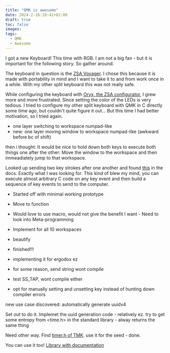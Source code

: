 ```yaml
---
title: "QMK is awesome"
date: 2024-2-16:10:42+02:00
draft: true
toc: false
images:
tags:
  - QMK
  - Awesome
---
```


I got a new Keyboard!
This time with RGB.
I am not a big fan - but it is important for the following story.
So gather around.

The keyboard in question is the [ZSA Voyager](https://www.zsa.io/voyager/).
I chose this because it is made with portability in mind and I want to take it to and from work once in a while.
With my other split keyboard this was not really safe.

While configuring the keyboard with [Oryx, the ZSA configurator](https://configure.zsa.io/), I grew more and more frustrated.
Since setting the color of the LEDs is very tedious.
I tried to configure my other split keyboard with QMK in C directly some time ago, but couldn't quite figure it out...
But this time I had better motivation, so I tried again.



- one layer switching to workspace numpad-like
- new: one layer moving window to workspace numpad-like (awkward before bc of shift)

then i thought:
It would be nice to hold down both keys to execute both things one after the other:
Move the window to the workspace and then immeadiately jump to that workspace.

Looked up sending two key strokes after one another and found [this](https://github.com/qmk/qmk_firmware/blob/master/docs/feature_macros.md#using-macros-in-c-keymaps) in the docs.
Exactly what I was looking for.
This kind of blew my mind, you can execute almost arbitrary C code on any key event and then build a sequence of key events to send to the computer.

- Started off with minimal working prototype
- Move to function
- Would love to use macro, would not give the benefit I want - Need to look into Meta-programming
- Implement for all 10 workspaces
- beautify
- finished!!!


- implementing it for ergodox ez
- for some reason, send string wont compile
- test SS_TAP, wont compile either
- opt for manually setting and unsetting key instead of hunting down compiler errors


new use case discovered:
automatically generate uuidv4

Set out to do it.
Implemet the uuid generation code - relatively ez.
try to get some entropy from <time.h> in the standard library - alway returns the same thing

Need other way.
Find [timer.h of TMK](https://github.com/tmk/tmk_keyboard/blob/master/tmk_core/common/timer.h).
use it for the seed - done.

You can use it too!
[Library with documentation](https://github.com/cloudsftp/qmk-uuid)

